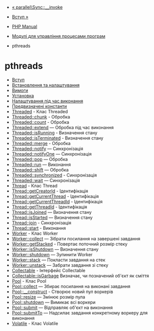 - [« parallel\Sync::\_\_invoke](parallel-sync.invoke.md)
- [Вступ »](intro.pthreads.md)

- [PHP Manual](index.md)
- [Модулі для управління процесами
програм](refs.fileprocess.process.md)
- pthreads

# pthreads

- [Вступ](intro.pthreads.md)
- [Встановлення та налаштування](pthreads.setup.md)
- [Вимоги](pthreads.requirements.md)
- [Установка](pthreads.installation.md)
- [Налаштування під час виконання](pthreads.configuration.md)
- [Предвизначені константи](pthreads.constants.md)
- [Threaded](class.threaded.md) - Клас Threaded
- [Threaded::chunk](threaded.chunk.md) - Обробка
- [Threaded::count](threaded.count.md) - Обробка
- [Threaded::extend](threaded.extend.md) — Обробка під час
виконання
- [Threaded::isRunning](thread.isrunning.md) - Визначення
стану
- [Threaded::isTerminated](threaded.isterminated.md) -
Визначення стану
- [Threaded::merge](threaded.merge.md) - Обробка
- [Threaded::notify](threaded.notify.md) — Синхронізація
- [Threaded::notifyOne](threaded.notifyone.md) — Синхронізація
- [Threaded::pop](threaded.pop.md) — Обробка
- [Threaded::run](threaded.run.md) — Виконання
- [Threaded::shift](threaded.shift.md) — Обробка
- [Threaded::synchronized](threaded.synchronized.md) -
Синхронізація
- [Threaded::wait](threaded.wait.md) — Синхронізація
- [Thread](class.thread.md) - Клас Thread
- [Thread::getCreatorId](thread.getcreatorid.md) - Ідентифікація
- [Thread::getCurrentThread](thread.getcurrentthread.md) -
Ідентифікація
- [Thread::getCurrentThreadId](thread.getcurrentthreadid.md) -
Ідентифікація
- [Thread::getThreadId](thread.getthreadid.md) - Ідентифікація
- [Thread::isJoined](thread.isjoined.md) — Визначення стану
- [Thread::isStarted](thread.isstarted.md) — Визначення
стану
- [Thread::join](thread.join.md) - Синхронізація
- [Thread::start](thread.start.md) - Виконання
- [Worker](class.worker.md) - Клас Worker
- [Worker::collect](worker.collect.md) — Зібрати посилання на
завершені завдання
- [Worker::getStacked](worker.getstacked.md) - Повертає
поточний розмір стеку
- [Worker::isShutdown](worker.isshutdown.md) — Визначення
стану
- [Worker::shutdown](worker.shutdown.md) — Зупинити Worker
- [Worker::stack](worker.stack.md) — Покласти завдання на стек
- [Worker::unstack](worker.unstack.md) — Забрати завдання зі стеку
- [Collectable](class.collectable.md) - Інтерфейс Collectable
- [Collectable::isGarbage](collectable.isgarbage.md)
Визначає, чи позначений об'єкт як сміття
- [Pool](class.pool.md) - Клас Pool
- [Pool::collect](pool.collect.md) — Збирає посилання на
виконані завдання
- [Pool::\_\_construct](pool.construct.md) - Створює новий пул
воркерів
- [Pool::resize](pool.resize.md) — Змінює розмір пула
- [Pool::shutdown](pool.shutdown.md) — Вимикає всі воркери
- [Pool::submit](pool.submit.md) — Відправляє об'єкт на
виконання
- [Pool::submitTo](pool.submitTo.md) — Надсилає завдання
конкретному воркеру для виконання
- [Volatile](class.volatile.md) - Клас Volatile
